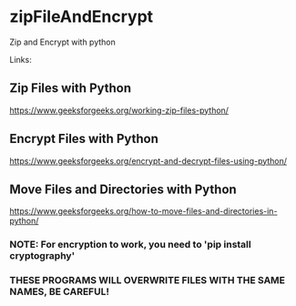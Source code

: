 # zipFileAndEncrypt
Zip and Encrypt with python


Links:
## Zip Files with Python
https://www.geeksforgeeks.org/working-zip-files-python/

## Encrypt Files with Python
https://www.geeksforgeeks.org/encrypt-and-decrypt-files-using-python/

## Move Files and Directories with Python
https://www.geeksforgeeks.org/how-to-move-files-and-directories-in-python/

### NOTE: For encryption to work, you need to 'pip install cryptography' 
### THESE PROGRAMS WILL OVERWRITE FILES WITH THE SAME NAMES, BE CAREFUL!